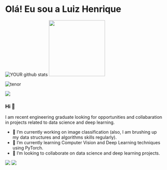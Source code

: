 # Olá! Eu sou a Luiz Henrique


![YOUR github stats](https://github-readme-stats.vercel.app/api?username=luiz-pr$how_icons=true&theme=dracula&include_all_commits=true&count_private=true)
<img height="180em" src="https://github-readme-stats.vercel.app/api/top-langs/?username=luiz-pr=compact&langs_count=16&theme=dracula"/>

![tenor](https://user-images.githubusercontent.com/76491544/124181599-1951cd00-da8c-11eb-8a0d-8f07f9e1b04c.gif)

<img src="https://github.com/pr2tik1/pr2tik1/blob/master/IMAGE-NAME">

### Hi 👋
I am recent engineering graduate looking for opportunities and collabaration in projects related to data science and deep learning.
- 🔭 I’m currently working on image classification (also, I am brushing up my data structures and algorithms skills regularly).
- 🌱 I’m currently learning Computer Vision and Deep Learning techniques using PyTorch.
- 🤝 I’m looking to collaborate on data science and deep learning projects. 


 [<img src = "https://img.shields.io/badge/instagram-%23E4405F.svg?&style=for-the-badge&logo=instagram&logoColor=white">](https://www.instagram.com/luizhenriquematias292020/)
 [<img src = "https://img.shields.io/badge/facebook-%231877F2.svg?&style=for-the-badge&logo=facebook&logoColor=white">](https://www.facebook.com/profile.php?id=100047448721181)
